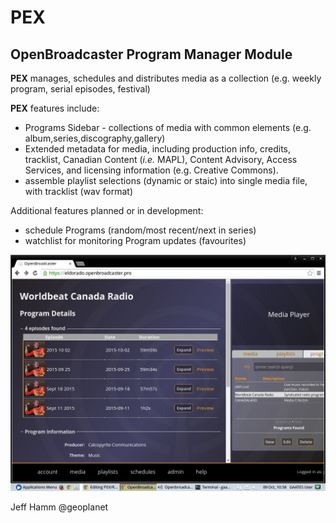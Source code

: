 # PEX
## OpenBroadcaster Program Manager Module
**PEX** manages, schedules and distributes media as a collection (e.g. weekly program, serial episodes, festival)

**PEX** features include:
* Programs Sidebar - collections of media with common elements (e.g. album,series,discography,gallery)
* Extended metadata for media, including production info, credits, tracklist, Canadian Content (*i.e.* MAPL), Content Advisory, Access Services, and licensing information (e.g. Creative Commons).
* assemble playlist selections (dynamic or staic) into single media file, with tracklist (wav format)

Additional features planned or in development:
* schedule Programs (random/most recent/next in series)
* watchlist for monitoring Program updates (favourites)

![alt tag](https://github.com/openbroadcaster/PEX/blob/master/PEX.png)

Jeff Hamm
@geoplanet

